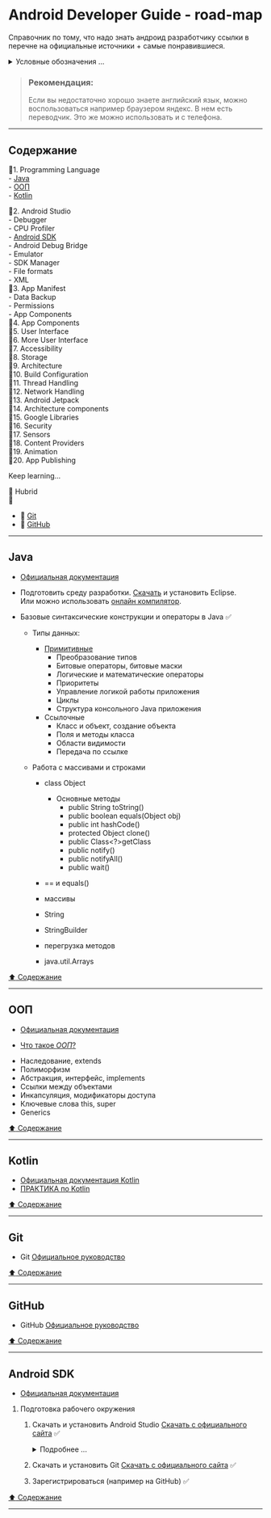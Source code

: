 # Android Developer Guide - road-map

Справочник по тому, что надо знать андроид разработчику ссылки в перечне на официальные источники + самые понравившиеся.
<details>
<summary>Условные обозначения ...</summary>
    :red_circle: - Знать обязательно    
    :large_blue_circle:- Знать желательно    
    :white_circle: - Знать не обязательно    
    :black_square_button: - Не готово    
    :white_check_mark: - Готово    
</details>

> ### Рекомендация: 
> Если вы недостаточно хорошо знаете английский язык, можно воспользоваться например браузером яндекс. В нем есть переводчик. Это же можно использовать и с телефона. 

-----------------------------------------------

## Содержание
:red_circle:1. Programming Language    
    - [Java](#Java)    
        - [ООП](#ООП)    
    - [Kotlin](#Kotlin)    
       
:red_circle:2. Android Studio    
    - Debugger    
    - CPU Profiler    
    - [Android SDK](#Android-SDK)    
        - Android Debug Bridge    
        - Emulator    
        - SDK Manager    
    - File formats    
        - XML    
:red_circle:3. App Manifest    
    - Data Backup    
    - Permissions    
    - App Components    
:red_circle:4. App Components    
:red_circle:5. User Interface    
:red_circle:6. More User Interface    
:red_circle:7. Accessibility    
:red_circle:8. Storage    
:red_circle:9. Architecture    
:red_circle:10. Build Configuration    
:red_circle:11. Thread Handling    
:red_circle:12. Network Handling    
:red_circle:13. Android Jetpack    
:red_circle:14. Architecture components    
:red_circle:15. Google Libraries    
:red_circle:16. Security    
:red_circle:17. Sensors    
:red_circle:18. Content Providers    
:red_circle:19. Animation    
:red_circle:20. App Publishing    

Keep learning...    

:large_blue_circle: Hubrid    
:large_blue_circle:    

- :large_blue_circle: [Git](#Git) 
- :large_blue_circle: [GitHub](#GitHub)  

-----------------------------------------------

## Java
- [Официальная документация](https://docs.oracle.com/javase/tutorial/java/)
- Подготовить среду разработки. [Скачать](https://www.eclipse.org/downloads/) и установить Eclipse.    
  Или можно использовать [онлайн компилятор](https://ideone.com/).
  
- Базовые синтаксические конструкции и операторы в Java :white_check_mark:
    - Типы данных:
        - [Примитивные](https://docs.oracle.com/javase/tutorial/java/nutsandbolts/datatypes.html)
            - Преобразование типов
            - Битовые операторы, битовые маски
            - Логические и математические операторы
            - Приоритеты
            - Управление логикой работы приложения 
            - Циклы 
            - Структура консольного Java приложения
        - Ссылочные 
            - Класс и объект, создание объекта
            - Поля и методы класса 
            - Области видимости
            - Передача по ссылке
            
    - Работа с массивами и строками
        - class Object
            - Основные методы 
                - public String toString()
                - public boolean equals(Object obj)
                - public int hashCode()
                - protected Object clone()
                - public Class<?>getClass
                - public notify()
                - public notifyAll()
                - public wait()
                
        - == и equals()
        - массивы 
        - String
        - StringBuilder
        - перегрузка методов
        - java.util.Arrays
    

[:arrow_up: Содержание](#Содержание)

-----------------------------------------------

## ООП
- [Официальная документация](https://docs.oracle.com/javase/tutorial/java/concepts/index.html)

+ [Что такое _ООП_?](OOP.md#Что-такое-ООП)
- Наследование, extends
- Полиморфизм
- Абстракция, интерфейс, implements
- Ссылки между объектами
- Инкапсуляция, модификаторы доступа
- Ключевые слова this, super
- Generics


[:arrow_up: Содержание](#Содержание)

-----------------------------------------------

## Kotlin

- [Официальная документация Kotlin](https://kotlinlang.org/docs/reference/)
- [ПРАКТИКА по Kotlin](#https://github.com/OlgaKirshbaum/Android-Developer-Guide/blob/main/Kotlin%20упражнения.md)

[:arrow_up: Содержание](#Содержание)

-----------------------------------------------

## Git 

- Git [Официальное руководство](https://git-scm.com/book/ru/v2)

[:arrow_up: Содержание](#Содержание)

-----------------------------------------------
## GitHub

- GitHub [Официальное руководство](https://docs.github.com/en)

[:arrow_up: Содержание](#Содержание)

-----------------------------------------------

## Android SDK
- [Официальная документация](https://developer.android.com/studio)
1. Подготовка рабочего окружения
    1. Скачать и установить Android Studio [Скачать с официального сайта](https://developer.android.com/studio) :white_check_mark:
       <details>
       <summary>Подробнее ...</summary>
        JDK скачивать не надо. Он идет в комплекте. А вот Git пригодится.
       </details>

    2. Скачать и установить Git [Скачать с официального сайта](https://git-scm.com/downloads) :white_check_mark:
    3. Зарегистрироваться (например на GitHub) :white_check_mark:


[:arrow_up: Содержание](#Содержание)

-----------------------------------------------



